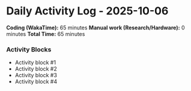 # Daily Activity Log - 2025-10-06

**Coding (WakaTime):** 65 minutes
**Manual work (Research/Hardware):** 0 minutes
**Total Time:** 65 minutes

### Activity Blocks
- Activity block #1
- Activity block #2
- Activity block #3
- Activity block #4
